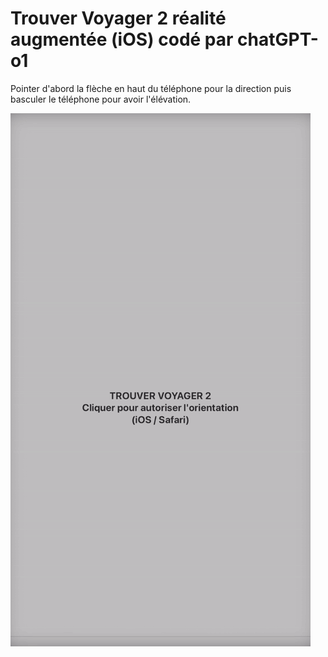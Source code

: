 # Trouver Voyager 2 réalité augmentée (iOS) codé par chatGPT-o1
Pointer d'abord la flèche en haut du téléphone pour la direction puis basculer le téléphone pour avoir l'élévation.

![Alt text](Test.gif)
